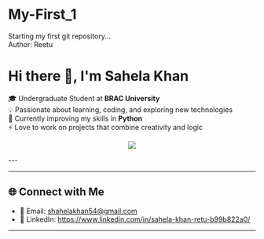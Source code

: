 # My-First_1
Starting my first git repository...
<br>
Author: Reetu
# Hi there 👋, I'm Sahela Khan  

🎓 Undergraduate Student at **BRAC University**  
💡 Passionate about learning, coding, and exploring new technologies  
🌱 Currently improving my skills in **Python**  
⚡ Love to work on projects that combine creativity and logic  

<p align="center"> <img src="https://readme-typing-svg.herokuapp.com?color=FF33D1&width=500&lines=Believe+in+yourself;Dream+big+work+hard;Code+is+poetry;Progress+not+perfection;&center=true&font=Fira+Code"> </p>
---

---

## 🌐 Connect with Me  
- 📧 Email: shahelakhan54@gmail.com
- 💼 LinkedIn: https://www.linkedin.com/in/sahela-khan-retu-b99b822a0/  

---

